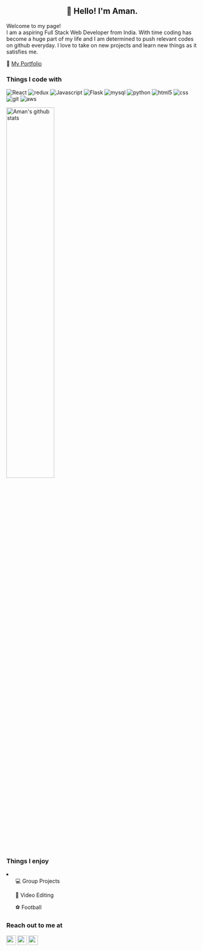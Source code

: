 <h2 align="center">👋 Hello! I'm Aman.</h2>

<p>Welcome to my page! </br>  I am a aspiring Full Stack Web Developer from India.
With time coding has become a huge part of my life and I am determined to push relevant codes on github everyday. I love to take on new projects and learn new things as it satisfies me.</p>

<div>
<span>🔭 <a href="https://myportfolio.amankumar.co/">My Portfolio</a></span>
</div>

<h3>Things I code with</h3>
<p>
  <img alt="React" src="https://img.shields.io/badge/-React-45b8d8?style=flat-square&logo=react&logoColor=white" />
  <img alt="redux" src="https://img.shields.io/badge/-Redux-764ABC?style=flat-square&logo=redux&logoColor=white" />
  <img alt="Javascript" src="https://img.shields.io/badge/-javascript-43853d?style=flat-square&logo=javascript&logoColor=white" />
  <img alt="Flask" src="https://img.shields.io/badge/-Flask-13aa52?style=flat-square&logo=flask&logoColor=white" />
  <img alt="mysql" src="https://img.shields.io/badge/-mysql-F7B93E?style=flat-square&logo=mysql&logoColor=white" />
  <img alt="python" src="https://img.shields.io/badge/-python-F9A03C?style=flat-square&logo=python&logoColor=white" />
  <img alt="html5" src="https://img.shields.io/badge/-HTML5-E34F26?style=flat-square&logo=html5&logoColor=white" />
  <img alt="css" src="https://img.shields.io/badge/-css-ea2845?style=flat-square&logo=css&logoColor=white" />
  <img alt="git" src="https://img.shields.io/badge/-Git-F05032?style=flat-square&logo=git&logoColor=white" />
  <img alt="aws" src="https://img.shields.io/badge/-aws-FB542B?style=flat-square&logo=aws&logoColor=white" />
</p>

<img align="center" alt="Aman's github stats" width="50%" src="https://github-readme-stats.vercel.app/api?username=amankumar4real&show_icons=true">

<h3>Things I enjoy</h3>
<li>
  <ul><span>💻 Group Projects</span></ul>
  <ul><span>🎥 Video Editing</span></ul>
  <ul><span>⚽ Football</span></ul>
</li>

<h3>Reach out to me at</h3>
<p><a href="https://twitter.com/amankumar4real"><img src="https://img.shields.io/badge/twitter-%231DA1F2.svg?&style=for-the-badge&logo=twitter&logoColor=white" height=25></a> <a href="https://www.linkedin.com/in/amankumar4real/"><img src="https://img.shields.io/badge/linkedin-%230077B5.svg?&style=for-the-badge&logo=linkedin&logoColor=white" height=25></a> <a href="mailto:amankumar4real@gmail.com"><img src="https://img.shields.io/badge/gmail-%230077B5.svg?&style=for-the-badge&logo=gmail&logoColor=white" height=25></a> </p>
<!--
-->
